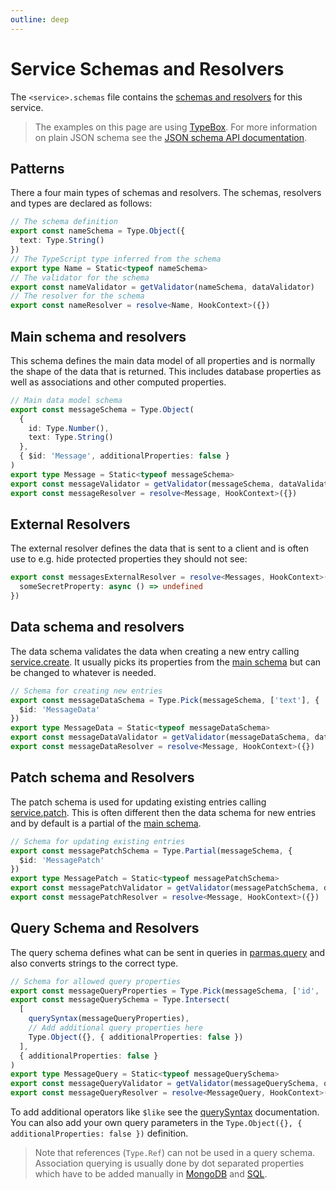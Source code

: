 ```yaml
---
outline: deep
---
```


# Service Schemas and Resolvers

The `<service>.schemas` file contains the [schemas and resolvers](../../api/schema/index.md) for this service.

<BlockQuote type="info">

The examples on this page are using [TypeBox](../../api/schema/typebox.md). For more information on plain JSON schema see the [JSON schema API documentation](../../api/schema/schema.md).

</BlockQuote>

## Patterns

There a four main types of schemas and resolvers. The schemas, resolvers and types are declared as follows:

```ts
// The schema definition
export const nameSchema = Type.Object({
  text: Type.String()
})
// The TypeScript type inferred from the schema
export type Name = Static<typeof nameSchema>
// The validator for the schema
export const nameValidator = getValidator(nameSchema, dataValidator)
// The resolver for the schema
export const nameResolver = resolve<Name, HookContext>({})
```

## Main schema and resolvers

This schema defines the main data model of all properties and is normally the shape of the data that is returned. This includes database properties as well as associations and other computed properties.

```ts
// Main data model schema
export const messageSchema = Type.Object(
  {
    id: Type.Number(),
    text: Type.String()
  },
  { $id: 'Message', additionalProperties: false }
)
export type Message = Static<typeof messageSchema>
export const messageValidator = getValidator(messageSchema, dataValidator)
export const messageResolver = resolve<Message, HookContext>({})
```

## External Resolvers

The external resolver defines the data that is sent to a client and is often use to e.g. hide protected properties they should not see:

```ts
export const messagesExternalResolver = resolve<Messages, HookContext>({
  someSecretProperty: async () => undefined
})
```

## Data schema and resolvers

The data schema validates the data when creating a new entry calling [service.create](../../api/services.md#createdata-params). It usually picks its properties from the [main schema](#main-schemas-and-resolvers) but can be changed to whatever is needed.

```ts
// Schema for creating new entries
export const messageDataSchema = Type.Pick(messageSchema, ['text'], {
  $id: 'MessageData'
})
export type MessageData = Static<typeof messageDataSchema>
export const messageDataValidator = getValidator(messageDataSchema, dataValidator)
export const messageDataResolver = resolve<Message, HookContext>({})
```

## Patch schema and Resolvers

The patch schema is used for updating existing entries calling [service.patch](../../api/services.md#patchid-data-params). This is often different then the data schema for new entries and by default is a partial of the [main schema](#main-schemas-and-resolvers).

```ts
// Schema for updating existing entries
export const messagePatchSchema = Type.Partial(messageSchema, {
  $id: 'MessagePatch'
})
export type MessagePatch = Static<typeof messagePatchSchema>
export const messagePatchValidator = getValidator(messagePatchSchema, dataValidator)
export const messagePatchResolver = resolve<Message, HookContext>({})
```

## Query Schema and Resolvers

The query schema defines what can be sent in queries in [parmas.query](../../api/services.md#params) and also converts strings to the correct type.

```ts
// Schema for allowed query properties
export const messageQueryProperties = Type.Pick(messageSchema, ['id', 'text', 'createdAt', 'userId'])
export const messageQuerySchema = Type.Intersect(
  [
    querySyntax(messageQueryProperties),
    // Add additional query properties here
    Type.Object({}, { additionalProperties: false })
  ],
  { additionalProperties: false }
)
export type MessageQuery = Static<typeof messageQuerySchema>
export const messageQueryValidator = getValidator(messageQuerySchema, queryValidator)
export const messageQueryResolver = resolve<MessageQuery, HookContext>({})
```

To add additional operators like `$like` see the [querySyntax](../../api/schema/typebox.md#querysyntax) documentation. You can also add your own query parameters in the `Type.Object({}, { additionalProperties: false })` definition.

<BlockQuote type="warning" label="Important">

Note that references (`Type.Ref`) can not be used in a query schema. Association querying is usually done by dot separated properties which have to be added manually in [MongoDB](../../api/databases/mongodb.md#querying) and [SQL](../../api/databases/knex.md#associations).

</BlockQuote>
